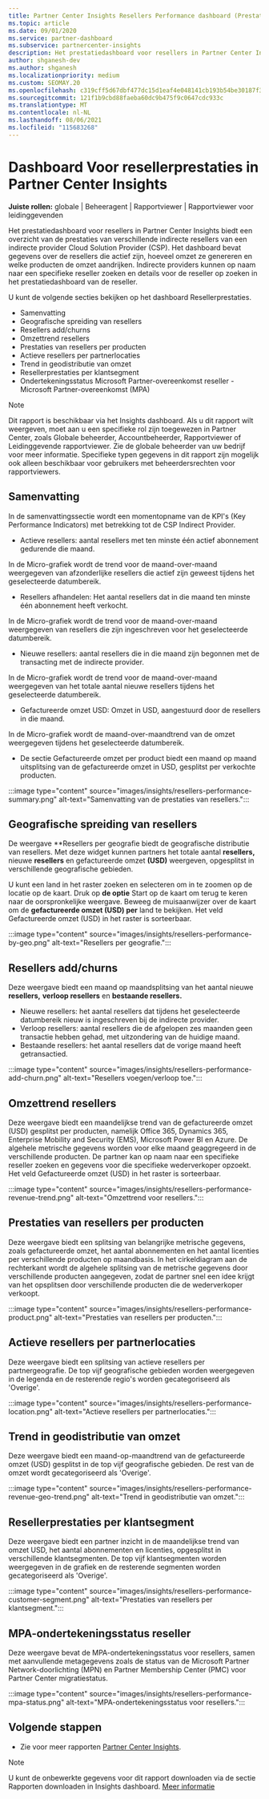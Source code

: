 ```yaml
---
title: Partner Center Insights Resellers Performance dashboard (Prestaties van resellers)
ms.topic: article
ms.date: 09/01/2020
ms.service: partner-dashboard
ms.subservice: partnercenter-insights
description: Het prestatiedashboard voor resellers in Partner Center Insights biedt een overzicht van de prestaties van verschillende indirecte resellers van een indirecte provider Cloud Solution Provider (CSP).
author: shganesh-dev
ms.author: shganesh
ms.localizationpriority: medium
ms.custom: SEOMAY.20
ms.openlocfilehash: c319cff5d67dbf477dc15d1eaf4e048141cb193b54be30187f385bee1532200f
ms.sourcegitcommit: 121f1b9cbd88faeba60dc9b475f9c0647cdc933c
ms.translationtype: MT
ms.contentlocale: nl-NL
ms.lasthandoff: 08/06/2021
ms.locfileid: "115683268"
---
```

# <a name="reseller-performance-dashboard-in-partner-center-insights"></a>Dashboard Voor resellerprestaties in Partner Center Insights

**Juiste rollen:** globale | Beheeragent | Rapportviewer | Rapportviewer voor leidinggevenden

Het prestatiedashboard voor resellers in Partner Center Insights biedt een overzicht van de prestaties van verschillende indirecte resellers van een indirecte provider Cloud Solution Provider (CSP). Het dashboard bevat gegevens over de resellers die actief zijn, hoeveel omzet ze genereren en welke producten de omzet aandrijken. Indirecte providers kunnen op naam naar een specifieke reseller zoeken en details voor de reseller op zoeken in het prestatiedashboard van de reseller.

U kunt de volgende secties bekijken op het dashboard Resellerprestaties.

- Samenvatting
- Geografische spreiding van resellers
- Resellers add/churns 
- Omzettrend resellers 
- Prestaties van resellers per producten
- Actieve resellers per partnerlocaties
- Trend in geodistributie van omzet
- Resellerprestaties per klantsegment
- Ondertekeningsstatus Microsoft Partner-overeenkomst reseller -Microsoft Partner-overeenkomst (MPA)

 > [!NOTE]
 > Dit rapport is beschikbaar via het Insights dashboard. Als u dit rapport wilt weergeven, moet aan u een specifieke rol zijn toegewezen in Partner Center, zoals Globale beheerder, Accountbeheerder, Rapportviewer of Leidinggevende rapportviewer. Zie de globale beheerder van uw bedrijf voor meer informatie. Specifieke typen gegevens in dit rapport zijn mogelijk ook alleen beschikbaar voor gebruikers met beheerdersrechten voor rapportviewers.

## <a name="summary"></a>Samenvatting

In de samenvattingssectie wordt een momentopname van de KPI's (Key Performance Indicators) met betrekking tot de CSP Indirect Provider.

- Actieve resellers: aantal resellers met ten minste één actief abonnement gedurende die maand.

In de Micro-grafiek wordt de trend voor de maand-over-maand weergegeven van afzonderlijke resellers die actief zijn geweest tijdens het geselecteerde datumbereik.

- Resellers afhandelen: Het aantal resellers dat in die maand ten minste één abonnement heeft verkocht. 

In de Micro-grafiek wordt de trend voor de maand-over-maand weergegeven van resellers die zijn ingeschreven voor het geselecteerde datumbereik.

- Nieuwe resellers: aantal resellers die in die maand zijn begonnen met de transacting met de indirecte provider. 

In de Micro-grafiek wordt de trend voor de maand-over-maand weergegeven van het totale aantal nieuwe resellers tijdens het geselecteerde datumbereik.

- Gefactureerde omzet USD: Omzet in USD, aangestuurd door de resellers in die maand. 

In de Micro-grafiek wordt de maand-over-maandtrend van de omzet weergegeven tijdens het geselecteerde datumbereik.

- De sectie Gefactureerde omzet per product biedt een maand op maand uitsplitsing van de gefactureerde omzet in USD, gesplitst per verkochte producten. 

:::image type="content" source="images/insights/resellers-performance-summary.png" alt-text="Samenvatting van de prestaties van resellers.":::

## <a name="geographical-spread-of-resellers"></a>Geografische spreiding van resellers

De weergave **Resellers per geografie biedt de geografische distributie van resellers. Met deze widget kunnen partners het totale aantal **resellers,** nieuwe **resellers** en gefactureerde omzet **(USD)** weergeven, opgesplitst in verschillende geografische gebieden.

U kunt een land in het raster zoeken en selecteren om in te zoomen op de locatie op de kaart. Druk op **de optie** Start op de kaart om terug te keren naar de oorspronkelijke weergave. Beweeg de muisaanwijzer over de kaart om de **gefactureerde omzet (USD) per** land te bekijken. Het veld Gefactureerde omzet (USD) in het raster is sorteerbaar.

:::image type="content" source="images/insights/resellers-performance-by-geo.png" alt-text="Resellers per geografie.":::

## <a name="resellers-addchurns"></a>Resellers add/churns

Deze weergave biedt een maand op maandsplitsing van het aantal nieuwe **resellers,** **verloop resellers** en **bestaande resellers.** 

- Nieuwe resellers: het aantal resellers dat tijdens het geselecteerde datumbereik nieuw is ingeschreven bij de indirecte provider.
- Verloop resellers: aantal resellers die de afgelopen zes maanden geen transactie hebben gehad, met uitzondering van de huidige maand.
- Bestaande resellers: het aantal resellers dat de vorige maand heeft getransactied.

:::image type="content" source="images/insights/resellers-performance-add-churn.png" alt-text="Resellers voegen/verloop toe.":::

## <a name="resellers-revenue-trend"></a>Omzettrend resellers 

Deze weergave biedt een maandelijkse trend van de gefactureerde omzet (USD) gesplitst per producten, namelijk Office 365, Dynamics 365, Enterprise Mobility and Security (EMS), Microsoft Power BI en Azure. De algehele metrische gegevens worden voor elke maand geaggregeerd in de verschillende producten. De partner kan op naam naar een specifieke reseller zoeken en gegevens voor die specifieke wederverkoper opzoekt. Het veld Gefactureerde omzet (USD) in het raster is sorteerbaar.

:::image type="content" source="images/insights/resellers-performance-revenue-trend.png" alt-text="Omzettrend voor resellers.":::

## <a name="reseller-performance-by-products"></a>Prestaties van resellers per producten

Deze weergave biedt een splitsing van belangrijke metrische gegevens, zoals gefactureerde omzet, het aantal abonnementen en het aantal licenties per verschillende producten op maandbasis. In het cirkeldiagram aan de rechterkant wordt de algehele splitsing van de metrische gegevens door verschillende producten aangegeven, zodat de partner snel een idee krijgt van het opsplitsen door verschillende producten die de wederverkoper verkoopt.

:::image type="content" source="images/insights/resellers-performance-product.png" alt-text="Prestaties van resellers per producten.":::

## <a name="active-resellers-by-partner-locations"></a>Actieve resellers per partnerlocaties

Deze weergave biedt een splitsing van actieve resellers per partnergeografie. De top vijf geografische gebieden worden weergegeven in de legenda en de resterende regio's worden gecategoriseerd als 'Overige'.

:::image type="content" source="images/insights/resellers-performance-location.png" alt-text="Actieve resellers per partnerlocaties.":::

## <a name="revenue-geo-distribution-trend"></a>Trend in geodistributie van omzet

Deze weergave biedt een maand-op-maandtrend van de gefactureerde omzet (USD) gesplitst in de top vijf geografische gebieden.  De rest van de omzet wordt gecategoriseerd als 'Overige'.

:::image type="content" source="images/insights/resellers-performance-revenue-geo-trend.png" alt-text="Trend in geodistributie van omzet.":::

## <a name="reseller-performance-by-customer-segment"></a>Resellerprestaties per klantsegment

Deze weergave biedt een partner inzicht in de maandelijkse trend van omzet USD, het aantal abonnementen en licenties, opgesplitst in verschillende klantsegmenten. De top vijf klantsegmenten worden weergegeven in de grafiek en de resterende segmenten worden gecategoriseerd als 'Overige'.

:::image type="content" source="images/insights/resellers-performance-customer-segment.png" alt-text="Prestaties van resellers per klantsegment.":::

## <a name="reseller-mpa-signing-status"></a>MPA-ondertekeningsstatus reseller

Deze weergave bevat de MPA-ondertekeningsstatus voor resellers, samen met aanvullende metagegevens zoals de status van de Microsoft Partner Network-doorlichting (MPN) en Partner Membership Center (PMC) voor Partner Center migratiestatus.

:::image type="content" source="images/insights/resellers-performance-mpa-status.png" alt-text="MPA-ondertekeningsstatus voor resellers.":::

## <a name="next-steps"></a>Volgende stappen

- Zie voor meer rapporten [Partner Center Insights](partner-center-insights.md).

>[!NOTE] 
> U kunt de onbewerkte gegevens voor dit rapport downloaden via de sectie Rapporten downloaden in Insights dashboard. [Meer informatie](insights-download-reports.md) 

